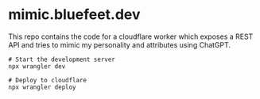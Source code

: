 # mimic.bluefeet.dev

This repo contains the code for a cloudflare worker which exposes a REST API and tries to mimic my personality and attributes using ChatGPT.

```shell
# Start the development server
npx wrangler dev

# Deploy to cloudflare
npx wrangler deploy
```
